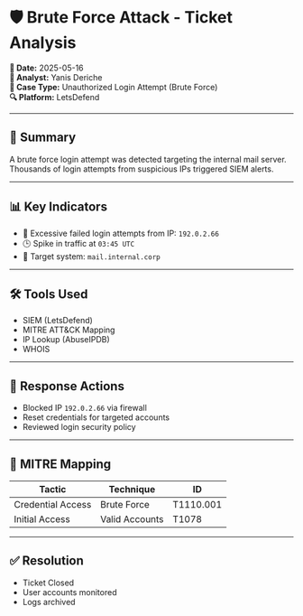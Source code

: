 # 🛡️ Brute Force Attack - Ticket Analysis

**📅 Date:** 2025-05-16  
**🔎 Analyst:** Yanis Deriche  
**🎯 Case Type:** Unauthorized Login Attempt (Brute Force)  
**🔍 Platform:** LetsDefend

---

## 🧠 Summary

A brute force login attempt was detected targeting the internal mail server.  
Thousands of login attempts from suspicious IPs triggered SIEM alerts.

---

## 📊 Key Indicators

- 🚨 Excessive failed login attempts from IP: `192.0.2.66`
- 🕒 Spike in traffic at `03:45 UTC`
- 📁 Target system: `mail.internal.corp`

---

## 🛠️ Tools Used

- SIEM (LetsDefend)
- MITRE ATT&CK Mapping
- IP Lookup (AbuseIPDB)
- WHOIS

---

## 🎯 Response Actions

- Blocked IP `192.0.2.66` via firewall
- Reset credentials for targeted accounts
- Reviewed login security policy

---

## 🧬 MITRE Mapping

| Tactic            | Technique               | ID         |
|-------------------|--------------------------|------------|
| Credential Access | Brute Force              | T1110.001  |
| Initial Access    | Valid Accounts           | T1078      |



---

## ✅ Resolution

- Ticket Closed
- User accounts monitored
- Logs archived

